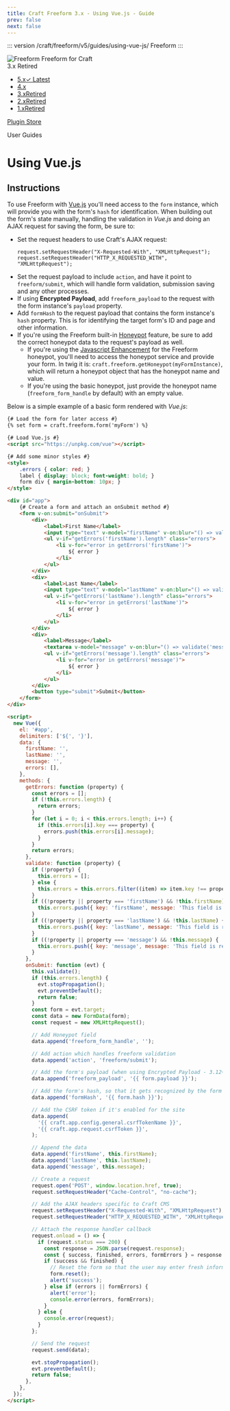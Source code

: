 ```yaml
---
title: Craft Freeform 3.x - Using Vue.js - Guide
prev: false
next: false
---
```


<meta property="og:image" content="https://docs.solspace.com/extras/social/craft/freeform/freeform.png" />

::: version /craft/freeform/v5/guides/using-vue-js/
Freeform
:::

<div id="pr-heading">
    <img src="https://docs.solspace.com/extras/icons/products/freeform-icon.png" alt="Freeform" class="pr-image">
    <span class="pr-name">Freeform</span>
    <span class="pr-category">for Craft</span>
    <div class="pr-v-wrapper">
        <div class="pr-v">
            <span class="pr-v-v">3.x</span>
            <span class="pr-v-type pr-retired">Retired</span>
            <span class="pr-v-arrow arrow down"></span>
        </div>
        <ul class="pr-v-list">
            <li><a href="/craft/freeform/v5/">5.x<span class="pr-v-type pr-latest">✓ Latest</span></a></li>
            <li><a href="/craft/freeform/v4/">4.x</a></li>
            <li><a href="/craft/freeform/v3/">3.x<span class="pr-v-type pr-retired">Retired</span></a></li>
            <li><a href="/craft/freeform/v2/">2.x<span class="pr-v-type pr-retired">Retired</span></a></li>
            <li><a href="/craft/freeform/v1/">1.x<span class="pr-v-type pr-retired">Retired</span></a></li>
        </ul>
    </div>
    <div class="pr-buy">
        <a href="https://plugins.craftcms.com/freeform" class="button button-blue"><span class="external-url">Plugin Store</span></a>
    </div>
</div>

<span class="page-section">User Guides</span>

# Using Vue.js

<div class="content-block">

## Instructions

To use Freeform with [Vue.js](https://vuejs.org/) you'll need access to the `form` instance, which will provide you with the form's `hash` for identification. When building out the form's state manually, handling the validation in *Vue.js* and doing an AJAX request for saving the form, be sure to:

* Set the request headers to use Craft's AJAX request:
  ```
  request.setRequestHeader("X-Requested-With", "XMLHttpRequest");
  request.setRequestHeader("HTTP_X_REQUESTED_WITH", "XMLHttpRequest");
  ```
* Set the request payload to include `action`, and have it point to `freeform/submit`, which will handle form validation, submission saving and any other processes.
* If using **Encrypted Payload**, add `freeform_payload` to the request with the form instance's `payload` property. <Badge type="feature" text="3.12+" />
* Add `formHash` to the request payload that contains the form instance's `hash` property. This is for identifying the target form's ID and page and other information.
* If you're using the Freeform built-in [Honeypot](../overview/spam-protection.md#freeform-honeypot) feature, be sure to add the correct honeypot data to the request's payload as well.
  * If you're using the [Javascript Enhancement](../overview/spam-protection.md#javascript-enhancement) for the Freeform honeypot, you'll need to access the honeypot service and provide your form. In twig it is: `craft.freeform.getHoneypot(myFormInstance)`, which will return a honeypot object that has the honeypot name and value.
  * If you're using the basic honeypot, just provide the honeypot name (`freeform_form_handle` by default) with an empty value.

Below is a simple example of a basic form rendered with *Vue.js*:

``` html
{# Load the form for later access #}
{% set form = craft.freeform.form('myForm') %}

{# Load Vue.js #}
<script src="https://unpkg.com/vue"></script>

{# Add some minor styles #}
<style>
    .errors { color: red; }
    label { display: block; font-weight: bold; }
    form div { margin-bottom: 10px; }
</style>

<div id="app">
    {# Create a form and attach an onSubmit method #}
    <form v-on:submit="onSubmit">
        <div>
            <label>First Name</label>
            <input type="text" v-model="firstName" v-on:blur="() => validate('firstName')"/>
            <ul v-if="getErrors('firstName').length" class="errors">
                <li v-for="error in getErrors('firstName')">
                    ${ error }
                </li>
            </ul>
        </div>
        <div>
            <label>Last Name</label>
            <input type="text" v-model="lastName" v-on:blur="() => validate('lastName')"/>
            <ul v-if="getErrors('lastName').length" class="errors">
                <li v-for="error in getErrors('lastName')">
                    ${ error }
                </li>
            </ul>
        </div>
        <div>
            <label>Message</label>
            <textarea v-model="message" v-on:blur="() => validate('message')"></textarea>
            <ul v-if="getErrors('message').length" class="errors">
                <li v-for="error in getErrors('message')">
                    ${ error }
                </li>
            </ul>
        </div>
        <button type="submit">Submit</button>
    </form>
</div>

<script>
  new Vue({
    el: '#app',
    delimiters: ['${', '}'],
    data: {
      firstName: '',
      lastName: '',
      message: '',
      errors: [],
    },
    methods: {
      getErrors: function (property) {
        const errors = [];
        if (!this.errors.length) {
          return errors;
        }
        for (let i = 0; i < this.errors.length; i++) {
          if (this.errors[i].key === property) {
            errors.push(this.errors[i].message);
          }
        }
        return errors;
      },
      validate: function (property) {
        if (!property) {
          this.errors = [];
        } else {
          this.errors = this.errors.filter((item) => item.key !== property);
        }
        if ((!property || property === 'firstName') && !this.firstName) {
          this.errors.push({ key: 'firstName', message: 'This field is required' });
        }
        if ((!property || property === 'lastName') && !this.lastName) {
          this.errors.push({ key: 'lastName', message: 'This field is required' });
        }
        if ((!property || property === 'message') && !this.message) {
          this.errors.push({ key: 'message', message: 'This field is required' });
        }
      },
      onSubmit: function (evt) {
        this.validate();
        if (this.errors.length) {
          evt.stopPropagation();
          evt.preventDefault();
          return false;
        }
        const form = evt.target;
        const data = new FormData(form);
        const request = new XMLHttpRequest();

        // Add Honeypot field
        data.append('freeform_form_handle', '');

        // Add action which handles freeform validation
        data.append('action', 'freeform/submit');

        // Add the form's payload (when using Encrypted Payload - 3.12+)
        data.append('freeform_payload', '{{ form.payload }}');

        // Add the form's hash, so that it gets recognized by the form service
        data.append('formHash', '{{ form.hash }}');

        // Add the CSRF token if it's enabled for the site
        data.append(
          '{{ craft.app.config.general.csrfTokenName }}',
          '{{ craft.app.request.csrfToken }}',
        );

        // Append the data
        data.append('firstName', this.firstName);
        data.append('lastName', this.lastName);
        data.append('message', this.message);

        // Create a request
        request.open('POST', window.location.href, true);
        request.setRequestHeader("Cache-Control", "no-cache");

        // Add the AJAX headers specific to Craft CMS
        request.setRequestHeader("X-Requested-With", "XMLHttpRequest");
        request.setRequestHeader("HTTP_X_REQUESTED_WITH", "XMLHttpRequest");

        // Attach the response handler callback
        request.onload = () => {
          if (request.status === 200) {
            const response = JSON.parse(request.response);
            const { success, finished, errors, formErrors } = response
            if (success && finished) {
              // Reset the form so that the user may enter fresh information
              form.reset();
              alert('success');
            } else if (errors || formErrors) {
              alert('error');
              console.error(errors, formErrors);
            }
          } else {
            console.error(request);
          }
        };

        // Send the request
        request.send(data);

        evt.stopPropagation();
        evt.preventDefault();
        return false;
      },
    },
  });
</script>
```

</div>